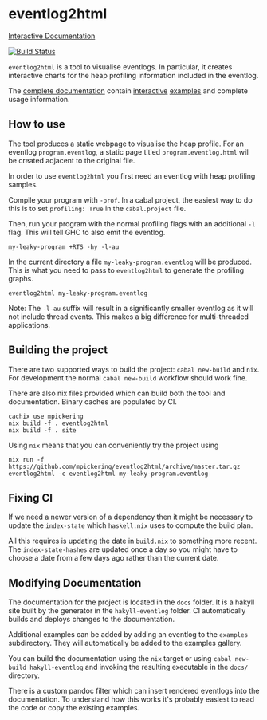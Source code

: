 # eventlog2html

[Interactive Documentation](https://mpickering.github.io/eventlog2html/)

[![Build Status](https://travis-ci.org/mpickering/eventlog2html.svg?branch=master)](https://travis-ci.org/mpickering/eventlog2html)

`eventlog2html` is a tool to visualise eventlogs. In particular, it creates
interactive charts for the heap profiling information included in the
eventlog.

The [complete documentation](https://mpickering.github.io/eventlog2html/) contain
[interactive](https://mpickering.github.io/eventlog2html/examples/ghc.eventlog.html) [examples](https://mpickering.github.io/eventlog2html/examples/hie.eventlog.html) and complete usage information.

## How to use

The tool produces a static webpage to visualise the heap profile.
For an eventlog `program.eventlog`, a static page titled `program.eventlog.html`
will be created adjacent to the original file.

In order to use `eventlog2html` you first need an eventlog with heap profiling
samples.

Compile your program with `-prof`. In a cabal project, the easiest way to
do this is to set `profiling: True` in the `cabal.project` file.

Then, run your program with the normal profiling flags with an additional `-l`
flag. This will tell GHC to also emit the eventlog.

```
my-leaky-program +RTS -hy -l-au
```

In the current directory a file `my-leaky-program.eventlog` will be produced.
This is what you need to pass to `eventlog2html` to generate the profiling
graphs.

```
eventlog2html my-leaky-program.eventlog
```

Note: The `-l-au` suffix will result in a significantly smaller eventlog
as it will not include thread events. This makes a big difference for
multi-threaded applications.

## Building the project

There are two supported ways to build the project: `cabal new-build` and `nix`.
For development the normal `cabal new-build` workflow should work fine.

There are also nix files provided which can build both the tool and documentation.
Binary caches are populated by CI.

```
cachix use mpickering
nix build -f . eventlog2html
nix build -f . site
```

Using `nix` means that you can conveniently try the project using

```
nix run -f https://github.com/mpickering/eventlog2html/archive/master.tar.gz eventlog2html -c eventlog2html my-leaky-program.eventlog
```

## Fixing CI

If we need a newer version of a dependency then it might be necessary to update
the `index-state` which `haskell.nix` uses to compute the build plan.

All this requires is updating the date in `build.nix` to something more recent.
The `index-state-hashes` are updated once a day so you might have to choose a
date from a few days ago rather than the current date.

## Modifying Documentation

The documentation for the project is located in the `docs` folder. It is a hakyll
site built by the generator in the `hakyll-eventlog` folder. CI automatically
builds and deploys changes to the documentation.

Additional examples can be added by adding an eventlog to the `examples`
subdirectory. They will automatically be added to the examples gallery.

You can build the documentation using the `nix` target or using `cabal
new-build hakyll-eventlog` and invoking the resulting executable in the `docs/`
directory.

There is a custom pandoc filter which can insert rendered eventlogs into the
documentation. To understand how this works it's probably easiest to read the code
or copy the existing examples.
